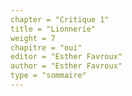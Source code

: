 ```yaml
---
chapter = "Critique 1"
title = "Lionnerie" 
weight = 7
chapitre = "oui"
editor = "Esther Favroux" 
author = "Esther Favroux"
type = "sommaire"
---
```



